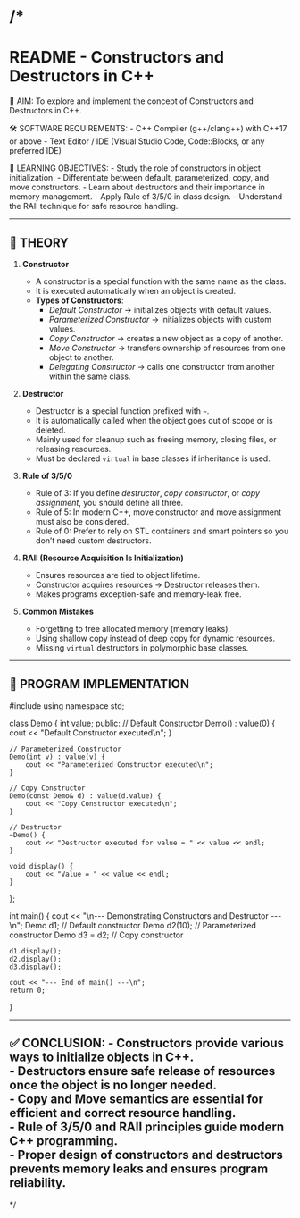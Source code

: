 /*
================================================================================
README - Constructors and Destructors in C++
================================================================================

🎯 AIM:
    To explore and implement the concept of Constructors and Destructors in C++.

🛠️ SOFTWARE REQUIREMENTS:
    - C++ Compiler (g++/clang++) with C++17 or above
    - Text Editor / IDE (Visual Studio Code, Code::Blocks, or any preferred IDE)

📌 LEARNING OBJECTIVES:
    - Study the role of constructors in object initialization.
    - Differentiate between default, parameterized, copy, and move constructors.
    - Learn about destructors and their importance in memory management.
    - Apply Rule of 3/5/0 in class design.
    - Understand the RAII technique for safe resource handling.

--------------------------------------------------------------------------------
📖 THEORY
--------------------------------------------------------------------------------
1) **Constructor**  
   - A constructor is a special function with the same name as the class.  
   - It is executed automatically when an object is created.  
   - **Types of Constructors**:
        - *Default Constructor* → initializes objects with default values.  
        - *Parameterized Constructor* → initializes objects with custom values.  
        - *Copy Constructor* → creates a new object as a copy of another.  
        - *Move Constructor* → transfers ownership of resources from one object to another.  
        - *Delegating Constructor* → calls one constructor from another within the same class.  

2) **Destructor**  
   - Destructor is a special function prefixed with `~`.  
   - It is automatically called when the object goes out of scope or is deleted.  
   - Mainly used for cleanup such as freeing memory, closing files, or releasing resources.  
   - Must be declared `virtual` in base classes if inheritance is used.  

3) **Rule of 3/5/0**  
   - Rule of 3: If you define *destructor*, *copy constructor*, or *copy assignment*, you should define all three.  
   - Rule of 5: In modern C++, move constructor and move assignment must also be considered.  
   - Rule of 0: Prefer to rely on STL containers and smart pointers so you don’t need custom destructors.  

4) **RAII (Resource Acquisition Is Initialization)**  
   - Ensures resources are tied to object lifetime.  
   - Constructor acquires resources → Destructor releases them.  
   - Makes programs exception-safe and memory-leak free.  

5) **Common Mistakes**  
   - Forgetting to free allocated memory (memory leaks).  
   - Using shallow copy instead of deep copy for dynamic resources.  
   - Missing `virtual` destructors in polymorphic base classes.  

--------------------------------------------------------------------------------
🧪 PROGRAM IMPLEMENTATION
--------------------------------------------------------------------------------
#include <iostream>
using namespace std;

class Demo {
    int value;
public:
    // Default Constructor
    Demo() : value(0) {
        cout << "Default Constructor executed\n";
    }

    // Parameterized Constructor
    Demo(int v) : value(v) {
        cout << "Parameterized Constructor executed\n";
    }

    // Copy Constructor
    Demo(const Demo& d) : value(d.value) {
        cout << "Copy Constructor executed\n";
    }

    // Destructor
    ~Demo() {
        cout << "Destructor executed for value = " << value << endl;
    }

    void display() {
        cout << "Value = " << value << endl;
    }
};

 int main() {
    cout << "\n--- Demonstrating Constructors and Destructor ---\n";
    Demo d1;           // Default constructor
    Demo d2(10);       // Parameterized constructor
    Demo d3 = d2;      // Copy constructor

    d1.display();
    d2.display();
    d3.display();

    cout << "--- End of main() ---\n";
    return 0;
}

--------------------------------------------------------------------------------
✅ CONCLUSION:
    - Constructors provide various ways to initialize objects in C++.  
    - Destructors ensure safe release of resources once the object is no longer needed.  
    - Copy and Move semantics are essential for efficient and correct resource handling.  
    - Rule of 3/5/0 and RAII principles guide modern C++ programming.  
    - Proper design of constructors and destructors prevents memory leaks and ensures program reliability.  
--------------------------------------------------------------------------------
*/
